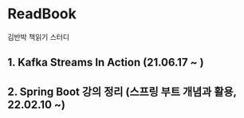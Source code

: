 # ReadBook
김반박 책읽기 스터디


## 1. Kafka Streams In Action (21.06.17 ~ )


## 2. Spring Boot 강의 정리 (스프링 부트 개념과 활용, 22.02.10 ~)
